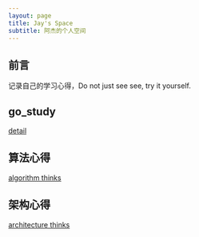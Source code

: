 ```yaml
---
layout: page
title: Jay's Space
subtitle: 阿杰的个人空间
---
```


## 前言
记录自己的学习心得，Do not just see see, try it yourself.


## go_study
[detail](./go_study/index.md)

## 算法心得
[algorithm thinks](./algorithm/visualgo.md)

## 架构心得
[architecture thinks](./architecture/index.md)